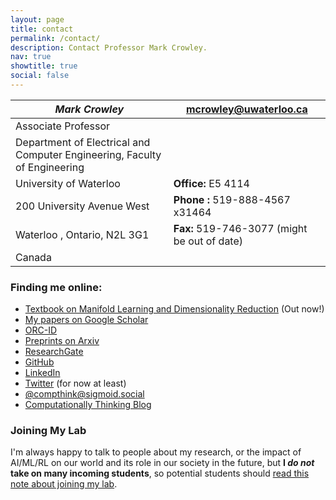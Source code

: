 ```yaml
---
layout: page
title: contact
permalink: /contact/
description: Contact Professor Mark Crowley.
nav: true
showtitle: true
social: false
---
```


| *Mark Crowley*                                              | mcrowley@uwaterloo.ca                        |
| ------------------------------------------------------------ | -------------------------------------------- |
| Associate Professor                                          |                                              |
| Department of Electrical and Computer Engineering,  Faculty of Engineering |                                              |
| University of Waterloo                                       | **Office:** E5 4114                          |
| 200 University Avenue West                                   | **Phone :** 519-888-4567 x31464              |
| Waterloo , Ontario, N2L 3G1                                  | **Fax:** 519-746-3077 (might be out of date) |
| Canada                                                       |                                              |

<h3>Finding me online:</h3>

<ul>
	  <li><a href="https://www.amazon.ca/Elements-Dimensionality-Reduction-Manifold-Learning/dp/3031106016/ref=sr_1_1?keywords=9783031106019&linkCode=qs&qid=1659572815&returnFromLogin=1&s=books&sr=1-1" target="_blank" title="Textbook"><i class="fas fa-book"></i>Textbook on Manifold Learning and Dimensionality Reduction</a> (Out now!)
    <li><a href="https://scholar.google.com/citations?user={{ site.scholar_userid }}" target="_blank" title="Google Scholar"><i class="ai ai-google-scholar"></i>My papers on Google Scholar</a>
    <li><a href="https://orcid.org/{{ site.orcid_id }}" target="_blank" title="ORCID"><i class="ai ai-orcid"></i>ORC-ID</a>
    <li><a href="{{ site.arxiv_url }}" target="_blank" title="Arxiv"><i class="ai ai-arxiv"></i>Preprints on Arxiv</a>
    <li><a href="https://www.researchgate.net/profile/{{site.research_gate_profile}}/" target="_blank" title="ResearchGate"><i class="ai ai-researchgate"></i>ResearchGate</a>
    <li><a href="https://github.com/{{ site.github_username }}" target="_blank" title="GitHub"><i class="fab fa-github"></i>GitHub</a>
    <li><a href="https://www.linkedin.com/in/{{ site.linkedin_username }}" target="_blank" title="LinkedIn"><i class="fab fa-linkedin"></i>LinkedIn</a>
    <li><a href="https://twitter.com/{{ site.twitter_username }}" target="_blank" title="Twitter"><i class="fab fa-twitter"></i>Twitter</a> (for now at least)
    <li><a href="{{ site.mastodon_url }}" target="_blank" title="Mastodon"><i class="fab fa-mastodon"></i>@compthink@sigmoid.social</a>
    <li><a href="{{ site.blog_url }}" target="_blank" title="Computationally Thinking Blog"><i class="fas fa-pen-nib"></i>Computationally Thinking Blog</a>
</ul>




<h3> Joining My Lab</h3>
I'm always happy to talk to people about my research, or the impact of AI/ML/RL on our world and its role in our society in the future, but <b>I <i>do not</i> take on many incoming students</b>, so potential students should <a href="/joining-my-lab/">read this note about joining my lab</a>.


